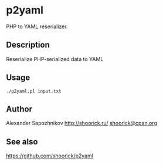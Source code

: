 p2yaml
======

PHP to YAML reserializer.

Description
-----------

Reserialize PHP-serialized data to YAML

Usage
-----

    ./p2yaml.pl input.txt

Author
------

Alexander Sapozhnikov
http://shoorick.ru/
<shoorick@cpan.org>

See also
--------

https://github.com/shoorick/p2yaml
